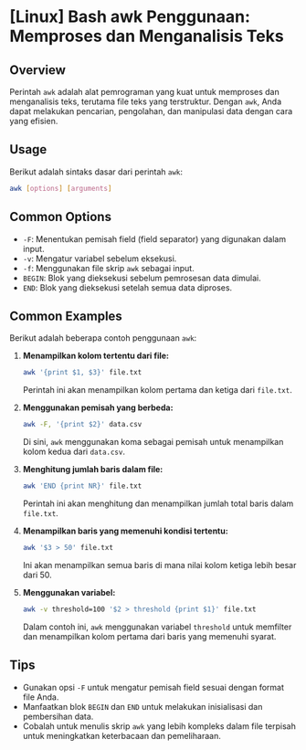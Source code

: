 # [Linux] Bash awk Penggunaan: Memproses dan Menganalisis Teks

## Overview
Perintah `awk` adalah alat pemrograman yang kuat untuk memproses dan menganalisis teks, terutama file teks yang terstruktur. Dengan `awk`, Anda dapat melakukan pencarian, pengolahan, dan manipulasi data dengan cara yang efisien.

## Usage
Berikut adalah sintaks dasar dari perintah `awk`:

```bash
awk [options] [arguments]
```

## Common Options
- `-F`: Menentukan pemisah field (field separator) yang digunakan dalam input.
- `-v`: Mengatur variabel sebelum eksekusi.
- `-f`: Menggunakan file skrip `awk` sebagai input.
- `BEGIN`: Blok yang dieksekusi sebelum pemrosesan data dimulai.
- `END`: Blok yang dieksekusi setelah semua data diproses.

## Common Examples
Berikut adalah beberapa contoh penggunaan `awk`:

1. **Menampilkan kolom tertentu dari file:**
   ```bash
   awk '{print $1, $3}' file.txt
   ```
   Perintah ini akan menampilkan kolom pertama dan ketiga dari `file.txt`.

2. **Menggunakan pemisah yang berbeda:**
   ```bash
   awk -F, '{print $2}' data.csv
   ```
   Di sini, `awk` menggunakan koma sebagai pemisah untuk menampilkan kolom kedua dari `data.csv`.

3. **Menghitung jumlah baris dalam file:**
   ```bash
   awk 'END {print NR}' file.txt
   ```
   Perintah ini akan menghitung dan menampilkan jumlah total baris dalam `file.txt`.

4. **Menampilkan baris yang memenuhi kondisi tertentu:**
   ```bash
   awk '$3 > 50' file.txt
   ```
   Ini akan menampilkan semua baris di mana nilai kolom ketiga lebih besar dari 50.

5. **Menggunakan variabel:**
   ```bash
   awk -v threshold=100 '$2 > threshold {print $1}' file.txt
   ```
   Dalam contoh ini, `awk` menggunakan variabel `threshold` untuk memfilter dan menampilkan kolom pertama dari baris yang memenuhi syarat.

## Tips
- Gunakan opsi `-F` untuk mengatur pemisah field sesuai dengan format file Anda.
- Manfaatkan blok `BEGIN` dan `END` untuk melakukan inisialisasi dan pembersihan data.
- Cobalah untuk menulis skrip `awk` yang lebih kompleks dalam file terpisah untuk meningkatkan keterbacaan dan pemeliharaan.